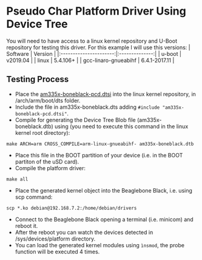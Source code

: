 # Pseudo Char Platform Driver Using Device Tree

You will need to have access to a linux kernel repository and U-Boot repository for testing this driver. For this example I will use this versions:
| Software               | Version        |
|:----------------------:|:--------------:|
| u-boot                 | v2019.04       |
| linux                  | 5.4.106+       |
| gcc-linaro-gnueabihf   | 6.4.1-2017.11  |

## Testing Process
- Place the [am335x-boneblack-pcd.dtsi](am335x-boneblack-pcd.dtsi) into the linux kernel repository, in /arch/arm/boot/dts folder.
- Include the file in am335x-boneblack.dts adding ```#include "am335x-boneblack-pcd.dtsi"```.
- Compile for generating the Device Tree Blob file (am335x-boneblack.dtb) using (you need to execute this command in the linux kernel root directory):
```console
make ARCH=arm CROSS_COMPILE=arm-linux-gnueabihf- am335x-boneblack.dtb
```
- Place this file in the BOOT partition of your device (i.e. in the BOOT partiton of the uSD card).
- Compile the platform driver:
```console
make all
```
- Place the generated kernel object into the Beaglebone Black, i.e. using scp command:
```console
scp *.ko debian@192.168.7.2:/home/debian/drivers
```
- Connect to the Beaglebone Black opening a terminal (i.e. minicom) and reboot it.
- After the reboot you can watch the devices detected in /sys/devices/platform directory.
- You can load the generated kernel modules using ```ìnsmod```, the probe function will be executed 4 times.
